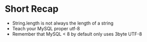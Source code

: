 # Short Recap

* <!-- .element: class="fragment"-->String.length is not always the length of a string
* <!-- .element: class="fragment"-->Teach your MySQL proper utf-8
* <!-- .element: class="fragment"-->Remember that MySQL < 8 by default only uses 3byte UTF-8
